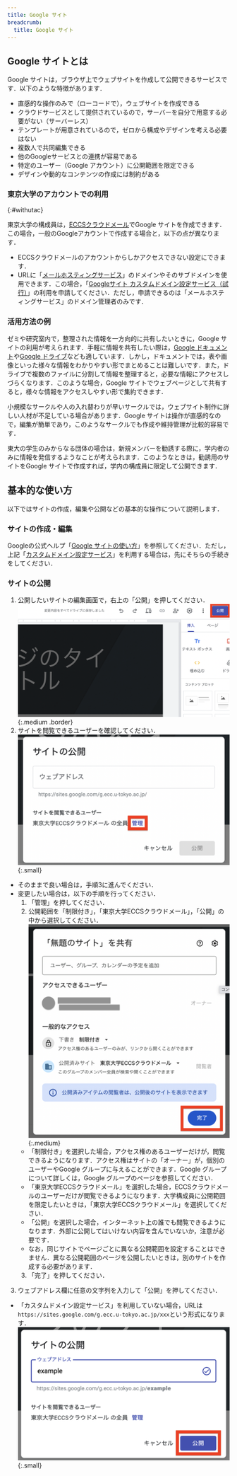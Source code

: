 ```yaml
---
title: Google サイト
breadcrumb:
  title: Google サイト
---
```


## Google サイトとは

Google サイトは，ブラウザ上でウェブサイトを作成して公開できるサービスです．以下のような特徴があります．

- 直感的な操作のみで（ローコードで），ウェブサイトを作成できる
- クラウドサービスとして提供されているので，サーバーを自分で用意する必要がない（サーバーレス）
- テンプレートが用意されているので，ゼロから構成やデザインを考える必要はない
- 複数人で共同編集できる
- 他のGoogleサービスとの連携が容易である
- 特定のユーザー（Google アカウント）に公開範囲を限定できる
- デザインや動的なコンテンツの作成には制約がある

### 東京大学のアカウントでの利用
{:#withutac}

東京大学の構成員は，[ECCSクラウドメール](/google/)でGoogle サイトを作成できます．この場合，一般のGoogleアカウントで作成する場合と，以下の点が異なります．

- ECCSクラウドメールのアカウントからしかアクセスできない設定にできます．
- URLに「[メールホスティングサービス](https://mh.ecc.u-tokyo.ac.jp/service/)」のドメインやそのサブドメインを使用できます．この場合，「[Googleサイト カスタムドメイン設定サービス（試行）](https://mh.ecc.u-tokyo.ac.jp/googlesites-customdomain/)」の利用を申請してください．ただし，申請できるのは「メールホスティングサービス」のドメイン管理者のみです．

### 活用方法の例

ゼミや研究室内で，整理された情報を一方向的に共有したいときに，Google サイトの利用が考えられます．手軽に情報を共有したい際は，[Google ドキュメント](/google/document/)や[Google ドライブ](/google/drive/)なども適しています．しかし，ドキュメントでは，表や画像といった様々な情報をわかりやすい形でまとめることは難しいです．また，ドライブで複数のファイルに分割して情報を整理すると，必要な情報にアクセスしづらくなります．このような場合，Google サイトでウェブページとして共有すると，様々な情報をアクセスしやすい形で集約できます．

小規模なサークルや人の入れ替わりが早いサークルでは，ウェブサイト制作に詳しい人材が不足している場合があります．Google サイトは操作が直感的なので，編集が簡単であり，このようなサークルでも作成や維持管理が比較的容易です．

東大の学生のみからなる団体の場合は，新規メンバーを勧誘する際に，学内者のみに情報を発信するようなことが考えられます．このようなときは，勧誘用のサイトをGoogle サイトで作成すれば，学内の構成員に限定して公開できます．

## 基本的な使い方

以下ではサイトの作成，編集や公開などの基本的な操作について説明します．

### サイトの作成・編集

Googleの公式ヘルプ「[Google サイトの使い方](https://support.google.com/sites/answer/6372878?hl=ja)」を参照してください．ただし，上記「<a href="#withutac">カスタムドメイン設定サービス</a>」を利用する場合は，先にそちらの手続きをしてください．

### サイトの公開

1. 公開したいサイトの編集画面で，右上の「公開」を押してください．
![サイトの編集画面](edit_site_screen.png){:.medium .border}
2. サイトを閲覧できるユーザーを確認してください．
![公開前の画面](set_url_manage.png){:.small}
  - そのままで良い場合は，手順3に進んでください．
  - 変更したい場合は，以下の手順を行ってください．
    1. 「管理」を押してください．
    2. 公開範囲を「制限付き」，「東京大学ECCSクラウドメール」，「公開」の中から選択してください．
    ![アクセス範囲を設定する画面](set_visibility.png){:.medium}
      - 「制限付き」を選択した場合，アクセス権のあるユーザーだけが，閲覧できるようになります．アクセス権はサイトの「オーナー」が，個別のユーザーやGoogle グループに与えることができます．Google グループについて詳しくは，Google グループのページを参照してください．
      - 「東京大学ECCSクラウドメール」を選択した場合，ECCSクラウドメールのユーザーだけが閲覧できるようになります．大学構成員に公開範囲を限定したいときは，「東京大学ECCSクラウドメール」を選択してください．
      - 「公開」を選択した場合，インターネット上の誰でも閲覧できるようになります．外部に公開してはいけない内容を含んでいないか，注意が必要です．
      - なお，同じサイトでページごとに異なる公開範囲を設定することはできません．異なる公開範囲のページを公開したいときは，別のサイトを作成する必要があります．
    3. 「完了」を押してください．
3. ウェブアドレス欄に任意の文字列を入力して「公開」を押してください．
  - 「カスタムドメイン設定サービス」を利用していない場合，URLは`https://sites.google.com/g.ecc.u-tokyo.ac.jp/xxx`という形式になります．
![ウェブアドレス入力画面](publish_site.png){:.small}
